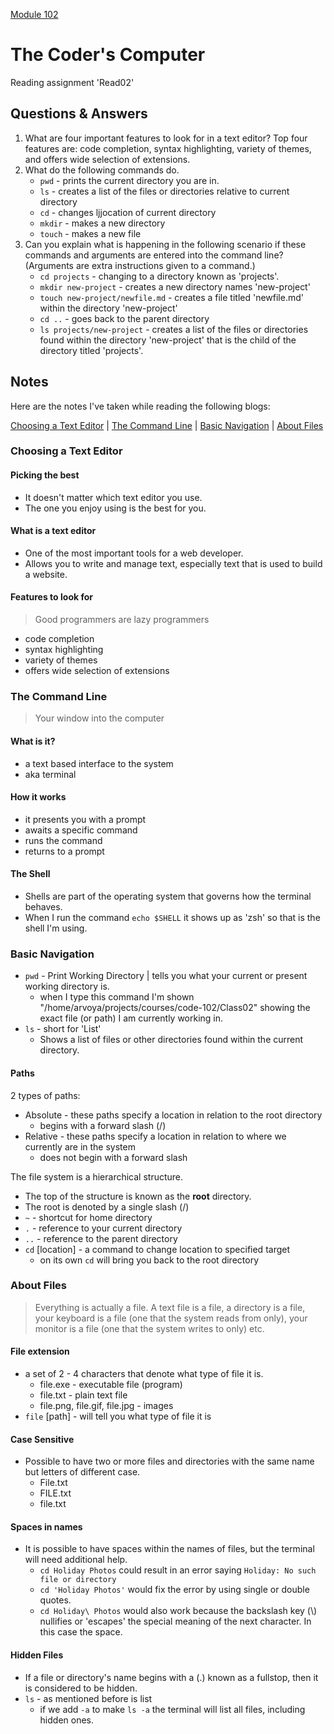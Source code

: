 [Module 102](../)
# The Coder's Computer

Reading assignment 'Read02'

## Questions & Answers

1. What are four important features to look for in a text editor? Top four features are: code completion, syntax highlighting, variety of themes, and offers wide selection of extensions.
2. What do the following commands do.
    - `pwd` - prints the current directory you are in.
    - `ls` - creates a list of the files or directories relative to current directory
    - `cd` - changes ljjocation of current directory
    - `mkdir` - makes a new directory
    - `touch` - makes a new file
3. Can you explain what is happening in the following scenario if these commands and arguments are entered into the command line? (Arguments are extra instructions given to a command.)
    - `cd projects` - changing to a directory known as 'projects'.
    - `mkdir new-project` - creates a new directory names 'new-project'
    - `touch new-project/newfile.md` - creates a file titled 'newfile.md' within the directory 'new-project'
    - `cd ..` - goes back to the parent directory
    - `ls projects/new-project` - creates a list of the files or directories found within the directory 'new-project' that is the child of the directory titled 'projects'.

## Notes

Here are the notes I've taken while reading the following blogs:

[Choosing a Text Editor](chrome-extension://efaidnbmnnnibpcajpcglclefindmkaj/https://codefellows.github.io/code-102-guide/curriculum/class-02/Choosing-A-Text-Editor--The-Older-Coder.pdf) \|
[The Command Line](https://ryanstutorials.net/linuxtutorial/commandline.php)
\| [Basic Navigation](https://ryanstutorials.net/linuxtutorial/navigation.php) \| [About Files](https://ryanstutorials.net/linuxtutorial/aboutfiles.php)

### Choosing a Text Editor

#### Picking the best

- It doesn't matter which text editor you use.
- The one you enjoy using is the best for you.

#### What is a text editor

- One of the most important tools for a web developer.
- Allows you to write and manage text, especially text that is used to build a website.

#### Features to look for

> Good programmers are lazy programmers

- code completion
- syntax highlighting
- variety of themes
- offers wide selection of extensions

### The Command Line

> Your window into the computer

#### What is it?

- a text based interface to the system
- aka terminal

#### How it works

- it presents you with a prompt
- awaits a specific command
- runs the command
- returns to a prompt

#### The Shell

- Shells are part of the operating system that governs how the terminal behaves.
- When I run the command
`echo $SHELL` it shows up as 'zsh' so that is the shell I'm using.

### Basic Navigation

- `pwd` - Print Working Directory \| tells you what your current or present working directory is.
  - when I type this command I'm shown "/home/arvoya/projects/courses/code-102/Class02" showing the exact file (or path) I am currently working in.
- `ls` - short for 'List'
  - Shows a list of files or other directories found within the current directory.

#### Paths

2 types of paths:

- Absolute - these paths specify a location in relation to the root directory
  - begins with a forward slash (/)
- Relative - these paths specify a location in relation to where we currently are in the system
  - does not begin with a forward slash

The file system is a hierarchical structure.

- The top of the structure is known as the **root** directory. 
- The root is denoted by a single slash (/)
- `~` - shortcut for home directory
- `.` - reference to your current directory
- `..` - reference to the parent directory
- `cd` \[location] - a command to change location to specified target
  - on its own `cd` will bring you back to the root directory

### About Files

> Everything is actually a file. A text file is a file, a directory is a file, your keyboard is a file (one that the system reads from only), your monitor is a file (one that the system writes to only) etc.

#### File extension

- a set of 2 - 4 characters that denote what type of file it is. 
  - file.exe - executable file (program)
  - file.txt - plain text file
  - file.png, file.gif, file.jpg - images
- `file` \[path] - will tell you what type of file it is

#### Case Sensitive

- Possible to have two or more files and directories with the same name but letters of different case. 
  - File.txt
  - FILE.txt
  - file.txt

#### Spaces in names

- It is possible to have spaces within the names of files, but the terminal will need additional help. 
  - `cd Holiday Photos` could result in an error saying `Holiday: No such file or directory`
  - `cd 'Holiday Photos'` would fix the error by using single or double quotes. 
  - `cd Holiday\ Photos` would also work because the backslash key (\\) nullifies or 'escapes' the special meaning of the next character. In this case the space.

#### Hidden Files

- If a file or directory's name begins with a (.) known as a fullstop, then it is considered to be hidden. 
- `ls` - as mentioned before is list 
  - if we add `-a` to make `ls -a` the terminal will list all files, including hidden ones.
